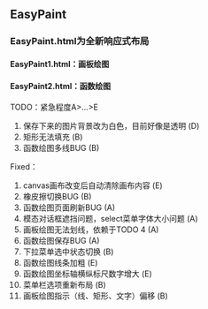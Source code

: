 ## EasyPaint

### EasyPaint.html为全新响应式布局
#### EasyPaint1.html：画板绘图
#### EasyPaint2.html：函数绘图

TODO：紧急程度A>...>E
1. 保存下来的图片背景改为白色，目前好像是透明 (D)
2. 矩形无法填充 (B)
3. 函数绘图多线BUG (B)

Fixed：
1. canvas画布改变后自动清除画布内容 (E)
2. 橡皮擦切换BUG (B)
3. 函数绘图页面刷新BUG (A)
4. 模态对话框遮挡问题，select菜单字体大小问题 (A)
5. 画板绘图无法划线，依赖于TODO 4 (A)
6. 函数绘图保存BUG (A)
7. 下拉菜单选中状态切换 (B)
8. 函数绘图线条加粗 (E)
9. 函数绘图坐标轴横纵标尺数字增大 (E)
10. 菜单栏选项重新布局 (B)
11. 画板绘图指示（线、矩形、文字）偏移 (B)